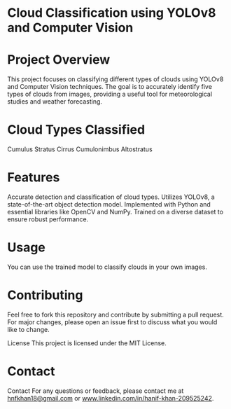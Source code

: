 # Cloud Classification using YOLOv8 and Computer Vision
# Project Overview
This project focuses on classifying different types of clouds using YOLOv8 and Computer Vision techniques. The goal is to accurately identify five types of clouds from images, providing a useful tool for meteorological studies and weather forecasting.

# Cloud Types Classified
Cumulus
Stratus
Cirrus
Cumulonimbus
Altostratus
# Features
Accurate detection and classification of cloud types.
Utilizes YOLOv8, a state-of-the-art object detection model.
Implemented with Python and essential libraries like OpenCV and NumPy.
Trained on a diverse dataset to ensure robust performance.
# Usage
You can use the trained model to classify clouds in your own images. 

# Contributing
Feel free to fork this repository and contribute by submitting a pull request. For major changes, please open an issue first to discuss what you would like to change.

License
This project is licensed under the MIT License.
# Contact
Contact
For any questions or feedback, please contact me at hnfkhan18@gmail.com or www.linkedin.com/in/hanif-khan-209525242.
